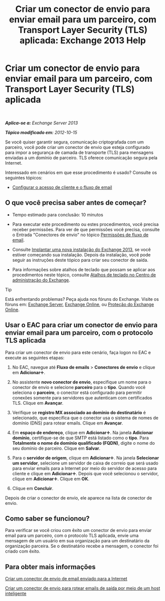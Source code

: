 ﻿---
title: 'Criar um conector de envio para enviar email para um parceiro, com Transport Layer Security (TLS) aplicada: Exchange 2013 Help'
TOCTitle: Criar um conector de envio para enviar email para um parceiro, com Transport Layer Security (TLS) aplicada
ms:assetid: ff2abefc-dd3e-4431-b947-df942fbf82d9
ms:mtpsurl: https://technet.microsoft.com/pt-br/library/JJ657514(v=EXCHG.150)
ms:contentKeyID: 50487100
ms.date: 05/22/2018
mtps_version: v=EXCHG.150
ms.translationtype: MT
---

# Criar um conector de envio para enviar email para um parceiro, com Transport Layer Security (TLS) aplicada

 

_**Aplica-se a:** Exchange Server 2013_

_**Tópico modificado em:** 2012-10-15_

Se você quiser garantir segura, comunicação criptografada com um parceiro, você pode criar um conector de envio que esteja configurado para impor a segurança de camada de transporte (TLS) para mensagens enviadas a um domínio de parceiro. TLS oferece comunicação segura pela Internet.

Interessado em cenários em que esse procedimento é usado? Consulte os seguintes tópicos:

  - [Configurar o acesso de cliente e o fluxo de email](configure-mail-flow-and-client-access-exchange-2013-help.md)

## O que você precisa saber antes de começar?

  - Tempo estimado para conclusão: 10 minutos

  - Para executar este procedimento ou estes procedimentos, você precisa receber permissões. Para ver de que permissões você precisa, consulte o Entrada "Conectores de envio" no tópico [Permissões de fluxo de email](mail-flow-permissions-exchange-2013-help.md).

  - Consulte [Implantar uma nova instalação do Exchange 2013](deploy-a-new-installation-of-exchange-2013-exchange-2013-help.md), se você estiver começando sua instalação. Depois da instalação, você pode seguir as instruções deste tópico para criar seu conector de saída.

  - Para informações sobre atalhos de teclado que possam se aplicar aos procedimentos neste tópico, consulte [Atalhos de teclado no Centro de administração do Exchange](keyboard-shortcuts-in-the-exchange-admin-center-exchange-online-protection-help.md).


> [!TIP]
> Está enfrentando problemas? Peça ajuda nos fóruns do Exchange. Visite os fóruns em: <A href="https://go.microsoft.com/fwlink/p/?linkid=60612">Exchange Server</A>, <A href="https://go.microsoft.com/fwlink/p/?linkid=267542">Exchange Online</A>, ou <A href="https://go.microsoft.com/fwlink/p/?linkid=285351">Proteção do Exchange Online</A>.



## Usar o EAC para criar um conector de envio para enviar email para um parceiro, com o protocolo TLS aplicada

Para criar um conector de envio para este cenário, faça logon no EAC e execute as seguintes etapas:

1.  No EAC, navegue até **Fluxo de emails** \> **Conectores de envio** e clique em **Adicionar**![Ícone Adicionar](images/JJ218640.c1e75329-d6d7-4073-a27d-498590bbb558(EXCHG.150).gif "Ícone Adicionar").

2.  No assistente **novo conector de envio**, especifique um nome para o conector de envio e selecione **parceiro** para o **tipo**. Quando você seleciona o **parceiro**, o conector está configurado para permitir conexões somente para servidores que autenticam com certificados TLS. Clique em **Avançar**.

3.  Verifique se **registro MX associado ao domínio do destinatário** é selecionado, que especifica que o conector usa o sistema de nomes de domínio (DNS) para rotear emails. Clique em **Avançar**.

4.  Em **espaço de endereço**, clique em **Adicionar**![Ícone Adicionar](images/JJ218640.c1e75329-d6d7-4073-a27d-498590bbb558(EXCHG.150).gif "Ícone Adicionar"). Na janela **Adicionar domínio**, certifique-se de que SMTP está listado como o **tipo**. Para **Totalmente o nome de domínio qualificado (FQDN)**, digite o nome do seu domínio de parceiro. Clique em **Salvar**.

5.  Para o **servidor de origem**, clique em **Adicionar**![Ícone Adicionar](images/JJ218640.c1e75329-d6d7-4073-a27d-498590bbb558(EXCHG.150).gif "Ícone Adicionar"). Na janela **Selecionar um servidor**, selecione um servidor de caixa de correio que será usado para enviar emails para a Internet por meio do servidor de acesso para cliente e clique em **Adicionar**![Ícone Adicionar](images/JJ218640.c1e75329-d6d7-4073-a27d-498590bbb558(EXCHG.150).gif "Ícone Adicionar"). Depois que você selecionou o servidor, clique em **Adicionar**![Ícone Adicionar](images/JJ218640.c1e75329-d6d7-4073-a27d-498590bbb558(EXCHG.150).gif "Ícone Adicionar"). Clique em **OK**.

6.  Clique em **Concluir**.

Depois de criar o conector de envio, ele aparece na lista de conector de envio.

## Como saber se funcionou?

Para verificar se você criou com êxito um conector de envio para enviar email para um parceiro, com o protocolo TLS aplicada, envie uma mensagem de um usuário em sua organização para um destinatário da organização parceira. Se o destinatário recebe a mensagem, o conector foi criado com êxito.

## Para obter mais informações

[Criar um conector de envio de email enviado para a Internet](create-a-send-connector-for-email-sent-to-the-internet-exchange-2013-help.md)

[Criar um conector de envio para rotear emails de saída por meio de um host inteligente](create-a-send-connector-to-route-outbound-email-through-a-smart-host-exchange-2013-help.md)

